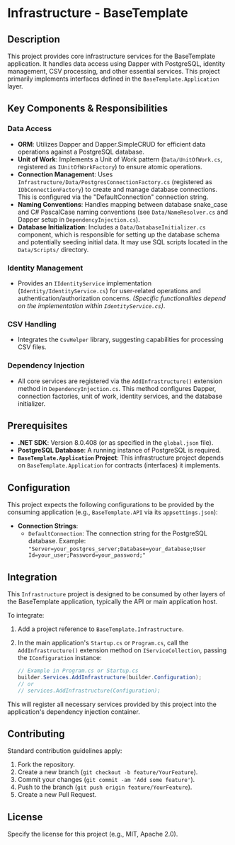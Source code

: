 ﻿# Infrastructure - BaseTemplate

## Description

This project provides core infrastructure services for the BaseTemplate application. It handles data access using Dapper with PostgreSQL, identity management, CSV processing, and other essential services. This project primarily implements interfaces defined in the `BaseTemplate.Application` layer.

## Key Components & Responsibilities

### Data Access

- **ORM**: Utilizes Dapper and Dapper.SimpleCRUD for efficient data operations against a PostgreSQL database.
- **Unit of Work**: Implements a Unit of Work pattern (`Data/UnitOfWork.cs`, registered as `IUnitOfWorkFactory`) to ensure atomic operations.
- **Connection Management**: Uses `Infrastructure/Data/PostgresConnectionFactory.cs` (registered as `IDbConnectionFactory`) to create and manage database connections. This is configured via the "DefaultConnection" connection string.
- **Naming Conventions**: Handles mapping between database snake_case and C# PascalCase naming conventions (see `Data/NameResolver.cs` and Dapper setup in `DependencyInjection.cs`).
- **Database Initialization**: Includes a `Data/DatabaseInitializer.cs` component, which is responsible for setting up the database schema and potentially seeding initial data. It may use SQL scripts located in the `Data/Scripts/` directory.

### Identity Management

- Provides an `IIdentityService` implementation (`Identity/IdentityService.cs`) for user-related operations and authentication/authorization concerns. _(Specific functionalities depend on the implementation within `IdentityService.cs`)_.

### CSV Handling

- Integrates the `CsvHelper` library, suggesting capabilities for processing CSV files.

### Dependency Injection

- All core services are registered via the `AddInfrastructure()` extension method in `DependencyInjection.cs`. This method configures Dapper, connection factories, unit of work, identity services, and the database initializer.

## Prerequisites

- **.NET SDK**: Version 8.0.408 (or as specified in the `global.json` file).
- **PostgreSQL Database**: A running instance of PostgreSQL is required.
- **`BaseTemplate.Application` Project**: This infrastructure project depends on `BaseTemplate.Application` for contracts (interfaces) it implements.

## Configuration

This project expects the following configurations to be provided by the consuming application (e.g., `BaseTemplate.API` via its `appsettings.json`):

- **Connection Strings**:
  - `DefaultConnection`: The connection string for the PostgreSQL database.
    Example: `"Server=your_postgres_server;Database=your_database;User Id=your_user;Password=your_password;"`

## Integration

This `Infrastructure` project is designed to be consumed by other layers of the BaseTemplate application, typically the API or main application host.

To integrate:

1. Add a project reference to `BaseTemplate.Infrastructure`.
2. In the main application's `Startup.cs` or `Program.cs`, call the `AddInfrastructure()` extension method on `IServiceCollection`, passing the `IConfiguration` instance:

   ```csharp
   // Example in Program.cs or Startup.cs
   builder.Services.AddInfrastructure(builder.Configuration);
   // or
   // services.AddInfrastructure(Configuration);
   ```

This will register all necessary services provided by this project into the application's dependency injection container.

## Contributing

Standard contribution guidelines apply:

1. Fork the repository.
2. Create a new branch (`git checkout -b feature/YourFeature`).
3. Commit your changes (`git commit -am 'Add some feature'`).
4. Push to the branch (`git push origin feature/YourFeature`).
5. Create a new Pull Request.

## License

Specify the license for this project (e.g., MIT, Apache 2.0).
